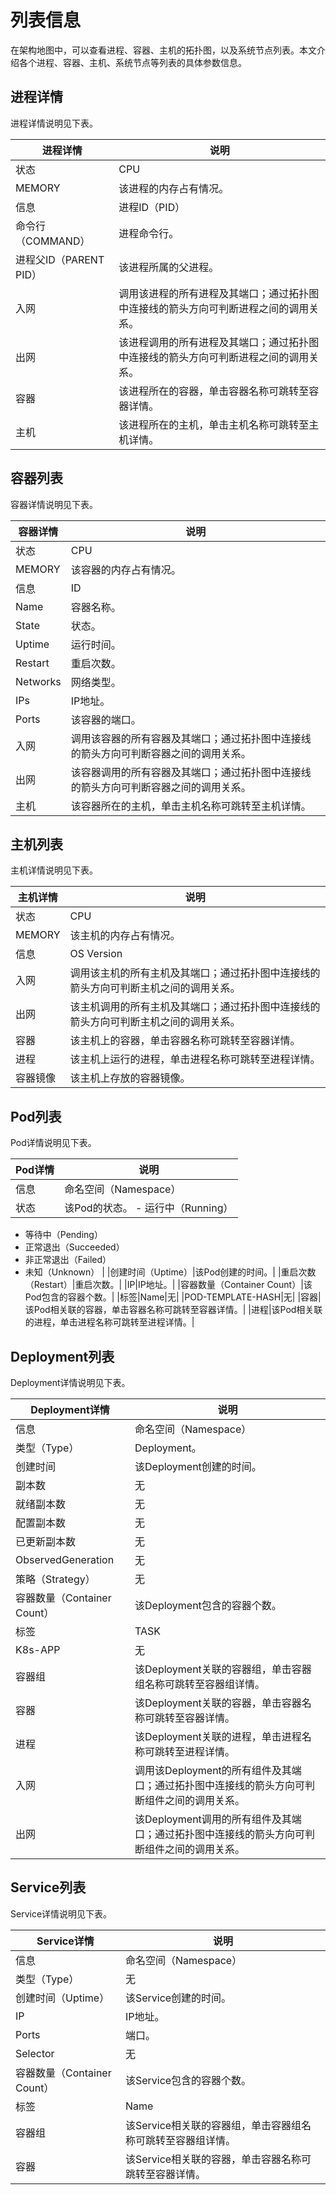# 列表信息

在架构地图中，可以查看进程、容器、主机的拓扑图，以及系统节点列表。本文介绍各个进程、容器、主机、系统节点等列表的具体参数信息。

## 进程详情

进程详情说明见下表。

|进程详情|说明|
|----|--|
|状态|CPU|该进程的CPU占有情况。|
|MEMORY|该进程的内存占有情况。|
|信息|进程ID（PID）|该进程的唯一标识符Process ID。|
|命令行（COMMAND）|进程命令行。|
|进程父ID（PARENT PID）|该进程所属的父进程。|
|入网|调用该进程的所有进程及其端口；通过拓扑图中连接线的箭头方向可判断进程之间的调用关系。|
|出网|该进程调用的所有进程及其端口；通过拓扑图中连接线的箭头方向可判断进程之间的调用关系。|
|容器|该进程所在的容器，单击容器名称可跳转至容器详情。|
|主机|该进程所在的主机，单击主机名称可跳转至主机详情。|

## 容器列表

容器详情说明见下表。

|容器详情|说明|
|----|--|
|状态|CPU|该容器的CPU占有情况。|
|MEMORY|该容器的内存占有情况。|
|信息|ID|该容器的唯一标识符。|
|Name|容器名称。|
|State|状态。|
|Uptime|运行时间。|
|Restart|重启次数。|
|Networks|网络类型。|
|IPs|IP地址。|
|Ports|该容器的端口。|
|入网|调用该容器的所有容器及其端口；通过拓扑图中连接线的箭头方向可判断容器之间的调用关系。|
|出网|该容器调用的所有容器及其端口；通过拓扑图中连接线的箭头方向可判断容器之间的调用关系。|
|主机|该容器所在的主机，单击主机名称可跳转至主机详情。|

## 主机列表

主机详情说明见下表。

|主机详情|说明|
|----|--|
|状态|CPU|该主机的CPU占有情况。|
|MEMORY|该主机的内存占有情况。|
|信息|OS Version|该主机的操作系统与版本。|
|入网|调用该主机的所有主机及其端口；通过拓扑图中连接线的箭头方向可判断主机之间的调用关系。|
|出网|该主机调用的所有主机及其端口；通过拓扑图中连接线的箭头方向可判断主机之间的调用关系。|
|容器|该主机上的容器，单击容器名称可跳转至容器详情。|
|进程|该主机上运行的进程，单击进程名称可跳转至进程详情。|
|容器镜像|该主机上存放的容器镜像。|

## Pod列表

Pod详情说明见下表。

|Pod详情|说明|
|-----|--|
|信息|命名空间（Namespace）|该Pod所在的命名空间。|
|状态|该Pod的状态。 -   运行中（Running）
-   等待中（Pending）
-   正常退出（Succeeded）
-   非正常退出（Failed）
-   未知（Unknown） |
|创建时间（Uptime）|该Pod创建的时间。|
|重启次数（Restart）|重启次数。|
|IP|IP地址。|
|容器数量（Container Count）|该Pod包含的容器个数。|
|标签|Name|无|
|POD-TEMPLATE-HASH|无|
|容器|该Pod相关联的容器，单击容器名称可跳转至容器详情。|
|进程|该Pod相关联的进程，单击进程名称可跳转至进程详情。|

## Deployment列表

Deployment详情说明见下表。

|Deployment详情|说明|
|------------|--|
|信息|命名空间（Namespace）|该Deployment所在的命名空间。|
|类型（Type）|Deployment。|
|创建时间|该Deployment创建的时间。|
|副本数|无|
|就绪副本数|无|
|配置副本数|无|
|已更新副本数|无|
|ObservedGeneration|无|
|策略（Strategy）|无|
|容器数量（Container Count）|该Deployment包含的容器个数。|
|标签|TASK|无|
|K8s-APP|无|
|容器组|该Deployment关联的容器组，单击容器组名称可跳转至容器组详情。|
|容器|该Deployment关联的容器，单击容器名称可跳转至容器详情。|
|进程|该Deployment关联的进程，单击进程名称可跳转至进程详情。|
|入网|调用该Deployment的所有组件及其端口；通过拓扑图中连接线的箭头方向可判断组件之间的调用关系。|
|出网|该Deployment调用的所有组件及其端口；通过拓扑图中连接线的箭头方向可判断组件之间的调用关系。|

## Service列表

Service详情说明见下表。

|Service详情|说明|
|---------|--|
|信息|命名空间（Namespace）|该Service所在的命名空间。|
|类型（Type）|无|
|创建时间（Uptime）|该Service创建的时间。|
|IP|IP地址。|
|Ports|端口。|
|Selector|无|
|容器数量（Container Count）|该Service包含的容器个数。|
|标签|Name|无|
|容器组|该Service相关联的容器组，单击容器组名称可跳转至容器组详情。|
|容器|该Service相关联的容器，单击容器名称可跳转至容器详情。|

